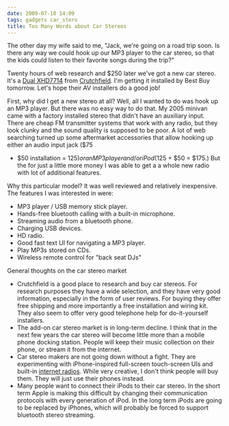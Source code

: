 ```yaml
---
date: 2009-07-18 14:09
tags: gadgets car_stero
title: Too Many Words about Car Stereos
---
```


The other day my wife said to me, "Jack, we're going on a road trip soon. Is
there any way we could hook up our MP3 player to the car stereo, so that the
kids could listen to their favorite songs during the trip?"

Twenty hours of
web research and $250 later we've got a new car stereo. It's a
[Dual XHD7714](http://www.dualav.com/mobileaudio/xhd7714.php) from
[Crutchfield](http://www.crutchfield.com/). I'm getting it installed by Best
Buy tomorrow. Let's hope their AV installers do a good job!

First, why did I
get a new stereo at all? Well, all I wanted to do was hook up an MP3 player.
But there was no easy way to do that. My 2005 minivan came with a factory
installed stereo that didn't have an auxiliary input. There are cheap FM
transmitter systems that work with any radio, but they look clunky and the
sound quality is supposed to be poor. A lot of web searching turned up some
aftermarket accessories that allow hooking up either an audio input jack ($75
+ $50 installation = $125) or an MP3 player and/or iPod ($125 + $50 = $175.)
But the for just a little more money I was able to get a a whole new radio
with lot of additional features.

Why this particular model? It was well
reviewed and relatively inexpensive. The features I was interested in were:

* MP3 player / USB memory stick player.
* Hands-free bluetooth calling with a built-in microphone.
* Streaming audio from a bluetooth phone.
* Charging USB devices.
* HD radio.
* Good fast text UI for navigating a MP3 player.
* Play MP3s stored on CDs.
* Wireless remote control for "back seat DJs"

General thoughts on the car stereo market

* Crutchfield is a good place to research and buy car stereos. For research purposes they have a wide selection, and they have very good information, especially in the form of user reviews. For buying they offer free shipping and more importantly a free installation and wiring kit. They also seem to offer very good telephone help for do-it-yourself installers.
* The add-on car stereo market is in long-term decline. I think that in the next few years the car stereo will become little more than a mobile phone docking station. People will keep their music collection on their phone, or stream it from the internet.
* Car stereo makers are not going down without a fight. They are experimenting with iPhone-inspired full-screen touch-screen UIs and built-in [internet radios](http://www.wired.com/gadgetlab/2008/12/blaupunkt-and-m/). While very creative, I don't think people will buy them. They will just use their phones instead.
* Many people want to connect their iPods to their car stereo. In the short term Apple is making this difficult by changing their communication protocols with every generation of iPod. In the long term iPods are going to be replaced by iPhones, which will probably be forced to support bluetooth stereo streaming.
